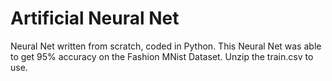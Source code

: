 # Artificial Neural Net
Neural Net written from scratch, coded in Python. This Neural Net was able to get 95% accuracy on the Fashion MNist Dataset. Unzip the train.csv to use.
